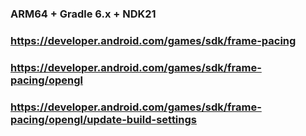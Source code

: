 ### ARM64 + Gradle 6.x + NDK21
### https://developer.android.com/games/sdk/frame-pacing
### https://developer.android.com/games/sdk/frame-pacing/opengl
### https://developer.android.com/games/sdk/frame-pacing/opengl/update-build-settings